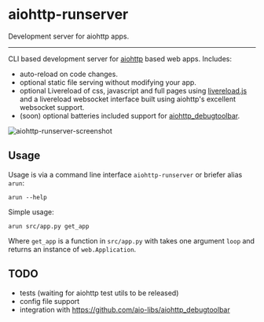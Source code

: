 aiohttp-runserver
=================

Development server for aiohttp apps.

-----------------------

CLI based development server for [aiohttp](http://aiohttp.readthedocs.io/en/stable/) based web apps. Includes:
* auto-reload on code changes.
* optional static file serving without modifying your app.
* optional Livereload of css, javascript and full pages using [livereload.js](https://github.com/livereload/livereload-js) 
and a livereload websocket interface built using aiohttp's excellent websocket support.
* (soon) optional batteries included support for [aiohttp_debugtoolbar](https://github.com/aio-libs/aiohttp_debugtoolbar).

![aiohttp-runserver-screenshot](https://s3.amazonaws.com/samuelcolvin/aiohttp-runserver-screenshot.png "aiohttp runserver screenshot")

## Usage

Usage is via a command line interface `aiohttp-runserver` or briefer alias `arun`:

    arun --help

Simple usage:

    arun src/app.py get_app

Where `get_app` is a function in `src/app.py` with takes one argument `loop` and returns an instance
of `web.Application`.

<!-- end description -->

## TODO

* tests (waiting for aiohttp test utils to be released)
* config file support
* integration with https://github.com/aio-libs/aiohttp_debugtoolbar
